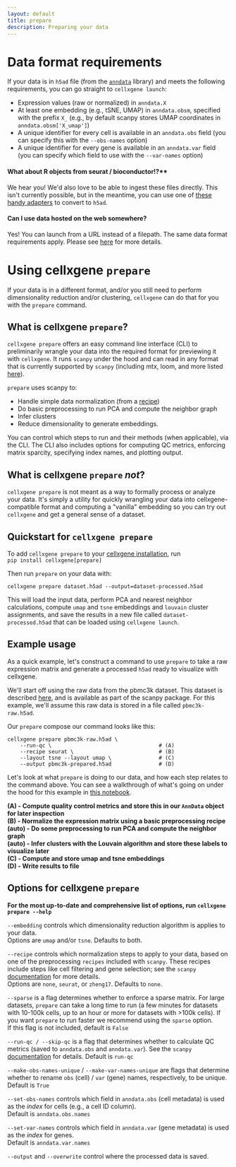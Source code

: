 ```yaml
---
layout: default
title: prepare
description: Preparing your data
---
```

# Data format requirements

If your data is in `h5ad` file (from the [`anndata`](https://anndata.readthedocs.io/en/latest/index.html) library) and meets the following requirements, you can go straight to `cellxgene launch`:  

- Expression values (raw or normalized) in `anndata.X`  
- At least one embedding (e.g., tSNE, UMAP) in `anndata.obsm`, specified with the prefix `X_` (e.g., by default scanpy stores UMAP coordinates in `anndata.obsm['X_umap']`)
- A unique identifier for every cell is available in an `anndata.obs` field (you can specify this with the `--obs-names` option)  
- A unique identifier for every gene is available in an `anndata.var` field (you can specify which field to use with the `--var-names` option)  

#### What about R objects from seurat / bioconductor!?**  
We hear you! We'd also love to be able to ingest these files directly. This isn't currently possible, but in the meantime, you can use one of [these handy adapters](https://satijalab.org/seurat/v3.0/conversion_vignette.html) to convert to `h5ad`.

#### Can I use data hosted on the web somewhere?  
Yes! You can launch from a URL instead of a filepath. The same data format requirements apply. Please see [here](launch) for more details.

# Using cellxgene `prepare`  

If your data is in a different format, and/or you still need to perform dimensionality reduction and/or clustering, `cellxgene` can do that for you with the `prepare` command.

## What is cellxgene `prepare`?

`cellxgene prepare` offers an easy command line interface (CLI) to preliminarily wrangle your data into the required format for previewing it with `cellxgene`. It runs `scanpy` under the hood and can read in any format that is currently supported by `scanpy` (including mtx, loom, and more listed [here](https://scanpy.readthedocs.io/en/latest/api/index.html#reading)).

`prepare` uses scanpy to:

- Handle simple data normalization (from a [recipe](https://www.pydoc.io/pypi/scanpy-0.2.3/autoapi/preprocessing/recipes/index.html))
- Do basic preprocessing to run PCA and compute the neighbor graph
- Infer clusters
- Reduce dimensionality to generate embeddings.  

You can control which steps to run and their methods (when applicable), via the CLI. The CLI also includes options for computing QC metrics, enforcing matrix sparcity, specifying index names, and plotting output.

## What is cellxgene `prepare` _not_?

`cellxgene prepare` is not meant as a way to formally process or analyze your data. It's simply a utility for quickly wrangling your data into cellxgene-compatible format and computing a "vanilla" embedding so you can try out `cellxgene` and get a general sense of a dataset.

## Quickstart for `cellxgene prepare`
To add `cellxgene prepare` to your [cellxgene installation](install), run  
`pip install cellxgene[prepare]`

Then run `prepare` on your data with:  
```
cellxgene prepare dataset.h5ad --output=dataset-processed.h5ad
```

This will load the input data, perform PCA and nearest neighbor calculations, compute `umap` and `tsne` embeddings and `louvain` cluster assignments, and save the results in a new file called `dataset-processed.h5ad` that can be loaded using `cellxgene launch`.

## Example usage

As a quick example, let's construct a command to use `prepare` to take a raw expression matrix and generate a processed `h5ad` ready to visualize with cellxgene.

We'll start off using the raw data from the pbmc3k dataset. This dataset is described [here](https://icb-scanpy.readthedocs-hosted.com/en/stable/api/scanpy.datasets.pbmc3k.html), and is available as part of the scanpy package. For this example, we'll assume this raw data is stored in a file called `pbmc3k-raw.h5ad`.

Our `prepare` compose our command looks like this:

```
cellxgene prepare pbmc3k-raw.h5ad \
	--run-qc \                                  # (A)
	--recipe seurat \                           # (B)
	--layout tsne --layout umap \               # (C)
	--output pbmc3k-prepared.h5ad               # (D)
```

Let's look at what `prepare` is doing to our data, and how each step relates to the command above. You can see a walkthrough of what's going on under the hood for this example in [this notebook](https://github.com/chanzuckerberg/cellxgene-vignettes/blob/master/dataset-processing/pbmc3k-prepare-example.ipynb).

**(A) - Compute quality control metrics and store this in our `AnnData` object for later inspection**   
**(B) - Normalize the expression matrix using a basic preprocessing recipe**   
**(auto) - Do some preprocessing to run PCA and compute the neighbor graph**  
**(auto) - Infer clusters with the Louvain algorithm and store these labels to visualize later**  
**(C) - Compute and store umap and tsne embeddings**  
**(D) - Write results to file**

## Options for cellxgene `prepare`

**For the most up-to-date and comprehensive list of options, run `cellxgene prepare --help`**

`--embedding` controls which dimensionality reduction algorithm is applies to your data.  
Options are `umap` and/or `tsne`. Defaults to both.

`--recipe` controls which normalization steps to apply to your data, based on one of the preprocessing `recipes` included with `scanpy`.
These recipes include steps like cell filtering and gene selection; see the `scanpy` [documentation](https://scanpy.readthedocs.io/en/latest/api/index.html#recipes) for more details.   
Options are `none`, `seurat`, or `zheng17`. Defaults to `none`.

`--sparse` is a flag determines whether to enforce a sparse matrix. For large datasets, `prepare` can take a long time to run (a few minutes for datasets with 10-100k cells, up to an hour or more for datasets with >100k cells). If you want `prepare` to run faster we recommend using the `sparse` option.  
If this flag is not included, default is `False`

`--run-qc / --skip-qc` is a flag that determines whether to calculate QC metrics (saved to `anndata.obs` and `anndata.var`). See the `scanpy` [documentation](https://scanpy.readthedocs.io/en/stable/api/scanpy.pp.calculate_qc_metrics.html) for details.
Default is `run-qc`

`--make-obs-names-unique` / `--make-var-names-unique` are flags that determine whether to rename `obs` (cell) / `var` (gene) names, respectively, to be unique.  
Default is `True`

`--set-obs-names` controls which field in `anndata.obs` (cell metadata) is used as the _index_ for cells (e.g., a cell ID column).  
Default is `anndata.obs.names`

`--set-var-names` controls which field in `anndata.var` (gene metadata) is used as the _index_ for genes.  
Default is `anndata.var.names`

`--output` and `--overwrite` control where the processed data is saved.
